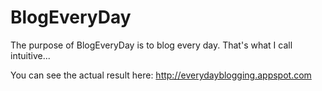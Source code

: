 BlogEveryDay
============

The purpose of BlogEveryDay is to blog every day. That's what I call
intuitive...

You can see the actual result here: http://everydayblogging.appspot.com
